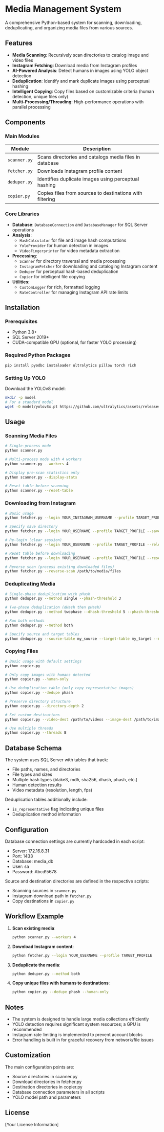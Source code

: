 # Media Management System

A comprehensive Python-based system for scanning, downloading, deduplicating, and organizing media files from various sources.

## Features

- **Media Scanning**: Recursively scan directories to catalog image and video files
- **Instagram Fetching**: Download media from Instagram profiles
- **AI-Powered Analysis**: Detect humans in images using YOLO object detection
- **Deduplication**: Identify and mark duplicate images using perceptual hashing
- **Intelligent Copying**: Copy files based on customizable criteria (human detection, unique files only)
- **Multi-Processing/Threading**: High-performance operations with parallel processing

## Components

### Main Modules

| Module | Description |
|--------|-------------|
| `scanner.py` | Scans directories and catalogs media files in database |
| `fetcher.py` | Downloads Instagram profile content |
| `deduper.py` | Identifies duplicate images using perceptual hashing |
| `copier.py` | Copies files from sources to destinations with filtering |

### Core Libraries

- **Database**: `DatabaseConnection` and `DatabaseManager` for SQL Server operations
- **Analysis**: 
  - `HashCalculator` for file and image hash computations
  - `YoloProvider` for human detection in images
  - `VideoFingerprinter` for video metadata extraction
- **Processing**:
  - `Scanner` for directory traversal and media processing
  - `InstagramFetcher` for downloading and cataloging Instagram content
  - `Deduper` for perceptual hash-based deduplication
  - `Copier` for intelligent file copying
- **Utilities**:
  - `CustomLogger` for rich, formatted logging
  - `RateController` for managing Instagram API rate limits

## Installation

### Prerequisites

- Python 3.8+
- SQL Server 2019+
- CUDA-compatible GPU (optional, for faster YOLO processing)

### Required Python Packages

```bash
pip install pyodbc instaloader ultralytics pillow torch rich
```

### Setting Up YOLO

Download the YOLOv8 model:

```bash
mkdir -p model
# For a standard model
wget -O model/yolov8x.pt https://github.com/ultralytics/assets/releases/download/v0.0.0/yolov8x.pt
```

## Usage

### Scanning Media Files

```bash
# Single-process mode
python scanner.py

# Multi-process mode with 4 workers
python scanner.py --workers 4

# Display pre-scan statistics only
python scanner.py --display-stats

# Reset table before scanning
python scanner.py --reset-table
```

### Downloading from Instagram

```bash
# Basic usage
python fetcher.py --login YOUR_INSTAGRAM_USERNAME --profile TARGET_PROFILE 

# Specify save directory
python fetcher.py --login YOUR_USERNAME --profile TARGET_PROFILE --save-to /path/to/save

# Re-login (clear session)
python fetcher.py --login YOUR_USERNAME --profile TARGET_PROFILE --relogin

# Reset table before downloading
python fetcher.py --login YOUR_USERNAME --profile TARGET_PROFILE --reset-table

# Reverse scan (process existing downloaded files)
python fetcher.py --reverse-scan /path/to/media/files
```

### Deduplicating Media

```bash
# Single-phase deduplication with pHash
python deduper.py --method single --phash-threshold 3

# Two-phase deduplication (dHash then pHash)
python deduper.py --method twophase --dhash-threshold 5 --phash-threshold 3

# Run both methods
python deduper.py --method both

# Specify source and target tables
python deduper.py --source-table my_source --target-table my_target --method single
```

### Copying Files

```bash
# Basic usage with default settings
python copier.py

# Only copy images with humans detected
python copier.py --human-only

# Use deduplication table (only copy representative images)
python copier.py --dedupe phash

# Preserve directory structure
python copier.py --directory-depth 2

# Set custom destinations
python copier.py --video-dest /path/to/videos --image-dest /path/to/images

# Use multiple threads
python copier.py --threads 8
```

## Database Schema

The system uses SQL Server with tables that track:

- File paths, names, and directories
- File types and sizes
- Multiple hash types (blake3, md5, sha256, dhash, phash, etc.)
- Human detection results
- Video metadata (resolution, length, fps)

Deduplication tables additionally include:
- `is_representative` flag indicating unique files
- Deduplication method information

## Configuration

Database connection settings are currently hardcoded in each script:
- Server: 172.16.8.31
- Port: 1433
- Database: media_db
- User: sa
- Password: Abcd!5678

Source and destination directories are defined in the respective scripts:
- Scanning sources in `scanner.py`
- Instagram download path in `fetcher.py`
- Copy destinations in `copier.py`

## Workflow Example

1. **Scan existing media**:
   ```bash
   python scanner.py --workers 4
   ```

2. **Download Instagram content**:
   ```bash
   python fetcher.py --login YOUR_USERNAME --profile TARGET_PROFILE
   ```

3. **Deduplicate the media**:
   ```bash
   python deduper.py --method both
   ```

4. **Copy unique files with humans to destinations**:
   ```bash
   python copier.py --dedupe phash --human-only
   ```

## Notes

- The system is designed to handle large media collections efficiently
- YOLO detection requires significant system resources; a GPU is recommended
- Instagram rate limiting is implemented to prevent account blocks
- Error handling is built in for graceful recovery from network/file issues

## Customization

The main configuration points are:
- Source directories in scanner.py
- Download directories in fetcher.py
- Destination directories in copier.py
- Database connection parameters in all scripts
- YOLO model path and parameters

## License

[Your License Information]